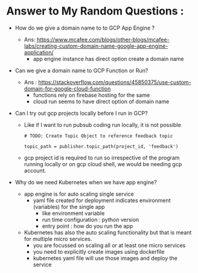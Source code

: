 # Answer to My Random Questions :
* How do we give a domain name to to GCP App Engine ? 
  * Ans: https://www.mcafee.com/blogs/other-blogs/mcafee-labs/creating-custom-domain-name-google-app-engine-application/
    * app engine instance has direct option create a domain name

* Can we give a domain name to GCP Function or Run?
  * Ans : https://stackoverflow.com/questions/45850375/use-custom-domain-for-google-cloud-function
    * functions rely on firebase hosting for the same
    * cloud run seems to have direct option of domain name

* Can I try out gcp projects locally before I run in GCP?
  * Like if I want to run pubsub coding run locally, it is not possible
    ```
    # TODO: Create Topic Object to reference feedback topic

    topic_path = publisher.topic_path(project_id, 'feedback')
    ```
  * gcp project id is required to run so irrespective of the program running locally or on gcp cloud shell, we would be needing gcp account.
  
* Why do we need Kubernetes when we have app engine?
  * app engine is for auto scaling single service
    * yaml file created for deployment indicates environment (variables) for the single app
      * like environment variable
      * run time configuration : python version
      * entry point : how do you run the app
  * Kubernetes has also the auto scaling functionality but that is meant for multiple micro services.
     * you are focussed on scaling all or at least one micro services
     * you need to explicitly create images using dockerfile 
     * kubernetes yaml file will use those images and deploy the service 
